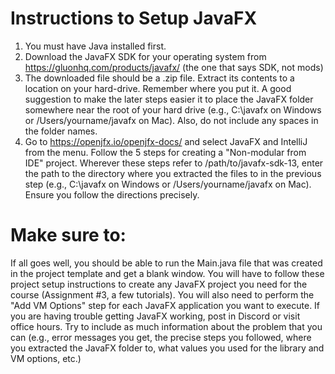 # Instructions to Setup JavaFX

1. You must have Java installed first.
2. Download the JavaFX SDK for your operating system from https://gluonhq.com/products/javafx/ (the one that says SDK, not mods)
3. The downloaded file should be a .zip file. Extract its contents to a location on your hard-drive. Remember where you put it. A good suggestion to make the later steps easier it to place the JavaFX folder somewhere near the root of your hard drive (e.g., C:\javafx on Windows or /Users/yourname/javafx on Mac). Also, do not include any spaces in the folder names.
4. Go to https://openjfx.io/openjfx-docs/ and select JavaFX and IntelliJ from the menu. Follow the 5 steps for creating a "Non-modular from IDE" project. Wherever these steps refer to /path/to/javafx-sdk-13, enter the path to the directory where you extracted the files to in the previous step (e.g., C:\javafx on Windows or /Users/yourname/javafx on Mac). Ensure you follow the directions precisely.

# Make sure to:
If all goes well, you should be able to run the Main.java file that was created in the project template and get a blank window. You will have to follow these project setup instructions to create any JavaFX project you need for the course (Assignment #3, a few tutorials). You will also need to perform the "Add VM Options" step for each JavaFX application you want to execute.
If you are having trouble getting JavaFX working, post in Discord or visit office hours. Try to include as much information about the problem that you can (e.g., error messages you get, the precise steps you followed, where you extracted the JavaFX folder to, what values you used for the library and VM options, etc.)

